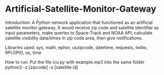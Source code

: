 # Artificial-Satellite-Monitor-Gateway

Introduction:
A Python network application that functioned as an artificial satellite monitor gateway. It would receive zip code and satellite identifier as input parameters, make queries to Space-Track and NOAA API, calculate satellite visibility data/times in zip code area, then give notifications.

Libraries used:
sys, math, ephor, uszipcode, datetime, requests, twilio, RPi.GPIO, os, time

How to run:
Put the file icu.py with example.mp3 into the same folder
python3 -z [zipcode] -s [satellite id]
